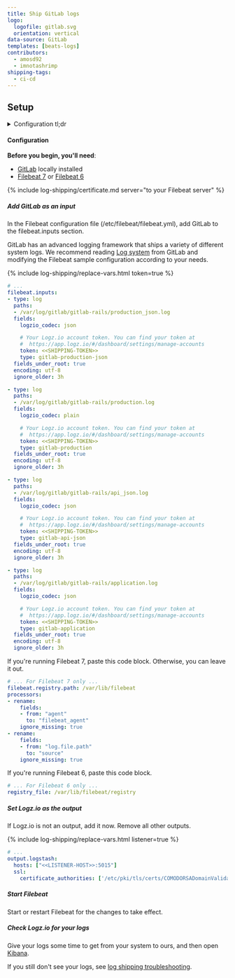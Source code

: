 ```yaml
---
title: Ship GitLab logs
logo:
  logofile: gitlab.svg
  orientation: vertical
data-source: GitLab
templates: [beats-logs]
contributors:
  - amosd92
  - imnotashrimp
shipping-tags:
  - ci-cd
---
```


## Setup

<details>

<summary>
Configuration tl;dr
</summary>

| Item | Description |
|---|---|
| Files | [Sample configuration](https://raw.githubusercontent.com/logzio/logz-docs/master/shipping-config-samples/logz-filebeat-config.yml) <br> [Logz.io public certificate](https://raw.githubusercontent.com/logzio/public-certificates/master/TrustExternalCARoot_and_USERTrustRSAAAACA.crt) |
| Listener | Port 5015. For help finding your region's listener host, see [Account region]({{site.baseurl}}/user-guide/accounts/account-region.html). |
| Default log locations | If installed from Omnibus packages: `/var/log/gitlab/...` <br> If installed from source: `/home/git/gitlab/log/...` <br> _See [Log system](https://docs.gitlab.com/ee/administration/logs.html) from GitLab for more information._ |
| Log type | Production, JSON: `gitlab-production-json` <br> Production, plain text: `gitlab-production` <br> API: `gitlab-api-json` <br> Application: `gitlab-application` |
{:.paramlist}

</details>

#### Configuration

**Before you begin, you'll need**:

* [GitLab](https://about.gitlab.com/installation/) locally installed
* [Filebeat 7](https://www.elastic.co/guide/en/beats/filebeat/current/filebeat-installation.html) or
[Filebeat 6](https://www.elastic.co/guide/en/beats/filebeat/6.7/filebeat-installation.html)

<div class="tasklist">

{% include log-shipping/certificate.md server="to your Filebeat server" %}

##### Add GitLab as an input

In the Filebeat configuration file (/etc/filebeat/filebeat.yml), add GitLab to the filebeat.inputs section.

GitLab has an advanced logging framework that ships a variety of different system logs.
We recommend reading [Log system](https://docs.gitlab.com/ee/administration/logs.html) from GitLab and modifying the Filebeat sample configuration according to your needs.

{% include log-shipping/replace-vars.html token=true %}

```yaml
# ...
filebeat.inputs:
- type: log
  paths:
  - /var/log/gitlab/gitlab-rails/production_json.log
  fields:
    logzio_codec: json

    # Your Logz.io account token. You can find your token at
    #  https://app.logz.io/#/dashboard/settings/manage-accounts
    token: <<SHIPPING-TOKEN>>
    type: gitlab-production-json
  fields_under_root: true
  encoding: utf-8
  ignore_older: 3h

- type: log
  paths:
  - /var/log/gitlab/gitlab-rails/production.log
  fields:
    logzio_codec: plain

    # Your Logz.io account token. You can find your token at
    #  https://app.logz.io/#/dashboard/settings/manage-accounts
    token: <<SHIPPING-TOKEN>>
    type: gitlab-production
  fields_under_root: true
  encoding: utf-8
  ignore_older: 3h

- type: log
  paths:
  - /var/log/gitlab/gitlab-rails/api_json.log
  fields:
    logzio_codec: json

    # Your Logz.io account token. You can find your token at
    #  https://app.logz.io/#/dashboard/settings/manage-accounts
    token: <<SHIPPING-TOKEN>>
    type: gitlab-api-json
  fields_under_root: true
  encoding: utf-8
  ignore_older: 3h

- type: log
  paths:
  - /var/log/gitlab/gitlab-rails/application.log
  fields:
    logzio_codec: json

    # Your Logz.io account token. You can find your token at
    #  https://app.logz.io/#/dashboard/settings/manage-accounts
    token: <<SHIPPING-TOKEN>>
    type: gitlab-application
  fields_under_root: true
  encoding: utf-8
  ignore_older: 3h
```

If you're running Filebeat 7, paste this code block.
Otherwise, you can leave it out.

```yaml
# ... For Filebeat 7 only ...
filebeat.registry.path: /var/lib/filebeat
processors:
- rename:
    fields:
    - from: "agent"
      to: "filebeat_agent"
    ignore_missing: true
- rename:
    fields:
    - from: "log.file.path"
      to: "source"
    ignore_missing: true
```

If you're running Filebeat 6, paste this code block.

```yaml
# ... For Filebeat 6 only ...
registry_file: /var/lib/filebeat/registry
```

##### Set Logz.io as the output

If Logz.io is not an output, add it now.
Remove all other outputs.

{% include log-shipping/replace-vars.html listener=true %}

```yaml
# ...
output.logstash:
  hosts: ["<<LISTENER-HOST>>:5015"]
  ssl:
    certificate_authorities: ['/etc/pki/tls/certs/COMODORSADomainValidationSecureServerCA.crt']
```

##### Start Filebeat

Start or restart Filebeat for the changes to take effect.

##### Check Logz.io for your logs

Give your logs some time to get from your system to ours, and then open [Kibana](https://app.logz.io/#/dashboard/kibana).

If you still don't see your logs, see [log shipping troubleshooting]({{site.baseurl}}/user-guide/log-shipping/log-shipping-troubleshooting.html).

</div>
